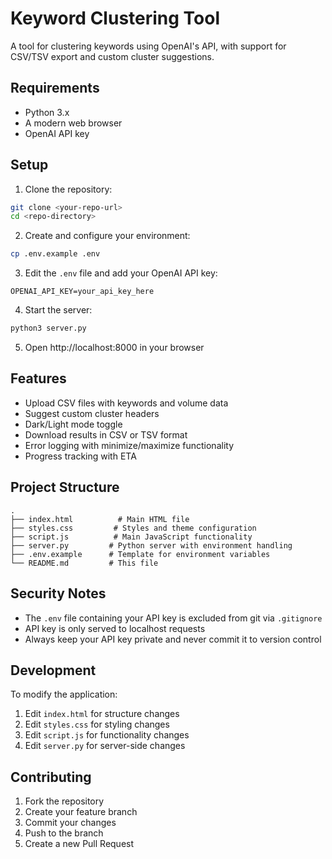 # Keyword Clustering Tool

A tool for clustering keywords using OpenAI's API, with support for CSV/TSV export and custom cluster suggestions.

## Requirements

- Python 3.x
- A modern web browser
- OpenAI API key

## Setup

1. Clone the repository:
```bash
git clone <your-repo-url>
cd <repo-directory>
```

2. Create and configure your environment:
```bash
cp .env.example .env
```

3. Edit the `.env` file and add your OpenAI API key:
```
OPENAI_API_KEY=your_api_key_here
```

4. Start the server:
```bash
python3 server.py
```

5. Open http://localhost:8000 in your browser

## Features

- Upload CSV files with keywords and volume data
- Suggest custom cluster headers
- Dark/Light mode toggle
- Download results in CSV or TSV format
- Error logging with minimize/maximize functionality
- Progress tracking with ETA

## Project Structure

```
.
├── index.html          # Main HTML file
├── styles.css         # Styles and theme configuration
├── script.js          # Main JavaScript functionality
├── server.py         # Python server with environment handling
├── .env.example      # Template for environment variables
└── README.md         # This file
```

## Security Notes

- The `.env` file containing your API key is excluded from git via `.gitignore`
- API key is only served to localhost requests
- Always keep your API key private and never commit it to version control

## Development

To modify the application:

1. Edit `index.html` for structure changes
2. Edit `styles.css` for styling changes
3. Edit `script.js` for functionality changes
4. Edit `server.py` for server-side changes

## Contributing

1. Fork the repository
2. Create your feature branch
3. Commit your changes
4. Push to the branch
5. Create a new Pull Request 